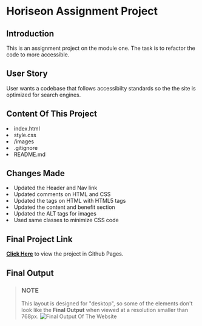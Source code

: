 # Horiseon Assignment Project

## Introduction
This is an assignment project on the module one. The task is to refactor the code to  more accessible. 

## User Story
User wants a codebase that follows accessibilty standards so the the site is optimized for search engines. 

## Content Of This Project
<li> index.html </li>
<li> style.css </li>
<li> /images </li>
<li> .gitignore </li>
<li> README.md </li>


## Changes Made
<li> Updated the Header and Nav link </li>
<li> Updated comments on HTML and CSS </li>
<li> Updated the tags on HTML with HTML5 tags </li>
<li> Updated the content and benefit section </li>
<li> Updated the ALT tags for images </li>
<li> Used same classes to minimize CSS code</li>

## Final Project Link
[**Click Here**](https://pravton.github.io/horiseon/) to view the project in Github Pages.

## Final Output
>### NOTE
>This layout is designed for "desktop", so some of the elements don't look like the **Final Output** when viewed at a resolution smaller than 768px.
![Final Output Of The Website](./assets/images/final-output.png "Final Output Of The Website")




